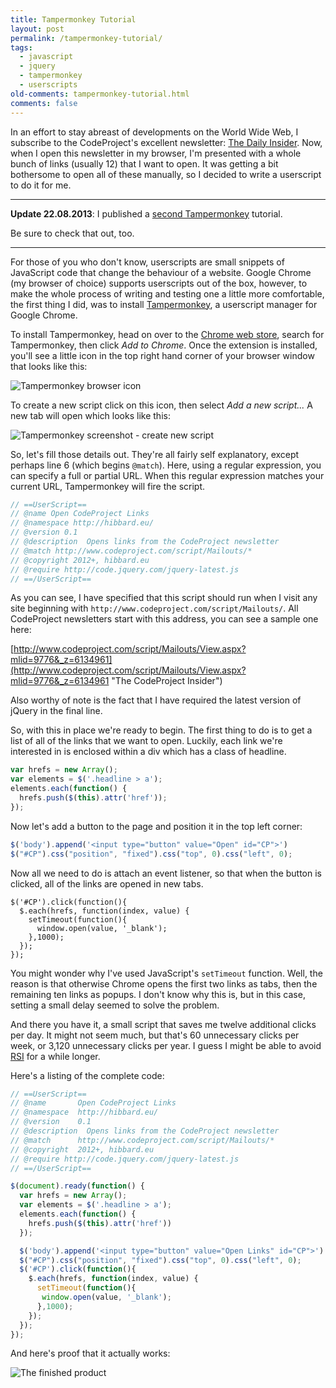 ```yaml
---
title: Tampermonkey Tutorial
layout: post
permalink: /tampermonkey-tutorial/
tags:
  - javascript
  - jquery
  - tampermonkey
  - userscripts
old-comments: tampermonkey-tutorial.html
comments: false
---
```


In an effort to stay abreast of developments on the World Wide Web, I subscribe to the CodeProject's excellent newsletter: [The Daily Insider](http://www.codeproject.com/Feature/Insider/ "The Daily Insider. Know it All."). Now, when I open this newsletter in my browser, I'm presented with a whole bunch of links (usually 12) that I want to open. It was getting a bit bothersome to open all of these manually, so I decided to write a userscript to do it for me.

---

**Update 22.08.2013**: I published a [second Tampermonkey](http://hibbard.eu/tampermonkey-tutorial-2/ "Tampermonkey Tutorial (2)") tutorial.

Be sure to check that out, too.

---

For those of you who don't know, userscripts are small snippets of JavaScript code that change the behaviour of a website. Google Chrome (my browser of choice) supports userscripts out of the box, however, to make the whole process of writing and testing one a little more comfortable, the first thing I did, was to install [Tampermonkey](https://chrome.google.com/webstore/detail/tampermonkey/dhdgffkkebhmkfjojejmpbldmpobfkfo "Tampermonkey on the Google Chrome web store"), a userscript manager for Google Chrome.

To install Tampermonkey, head on over to the [Chrome web store](https://chrome.google.com/webstore/category/home "Chrome web store"), search for Tampermonkey, then click _Add to Chrome_. Once the extension is installed, you'll see a little icon in the top right hand corner of your browser window that looks like this:

![Tampermonkey browser icon](https://res.cloudinary.com/hibbard/image/upload/v1528910417/tampermonkey_icon.png "Tampermonkey browser icon")

To create a new script click on this icon, then select _Add a new script..._ A new tab will open which looks like this:

![Tampermonkey screenshot - create new script](https://res.cloudinary.com/hibbard/image/upload/v1528910435/tampermonkey_screenshot.png "Tampermonkey screenshot - create new script")

So, let's fill those details out. They're all fairly self explanatory, except perhaps line 6 (which begins `@match`). Here, using a regular expression, you can specify a full or partial URL. When this regular expression matches your current URL, Tampermonkey will fire the script.

```js
// ==UserScript==
// @name Open CodeProject Links
// @namespace http://hibbard.eu/
// @version 0.1
// @description  Opens links from the CodeProject newsletter
// @match http://www.codeproject.com/script/Mailouts/*
// @copyright 2012+, hibbard.eu
// @require http://code.jquery.com/jquery-latest.js
// ==/UserScript==
```

As you can see, I have specified that this script should run when I visit any site beginning with `http://www.codeproject.com/script/Mailouts/`. All CodeProject newsletters start with this address, you can see a sample one here:

[http://www.codeproject.com/script/Mailouts/View.aspx?mlid=9776&_z=6134961](http://www.codeproject.com/script/Mailouts/View.aspx?mlid=9776&_z=6134961 "The CodeProject Insider")

Also worthy of note is the fact that I have required the latest version of jQuery in the final line.

So, with this in place we're ready to begin. The first thing to do is to get a list of all of the links that we want to open. Luckily, each link we're interested in is enclosed within a div which has a class of headline.

```js
var hrefs = new Array();
var elements = $('.headline > a');
elements.each(function() {
  hrefs.push($(this).attr('href'));
});
```

Now let's add a button to the page and position it in the top left corner:

```js
$('body').append('<input type="button" value="Open" id="CP">')
$("#CP").css("position", "fixed").css("top", 0).css("left", 0);
```

Now all we need to do is attach an event listener, so that when the button is clicked, all of the links are opened in new tabs.

```
$('#CP').click(function(){
  $.each(hrefs, function(index, value) {
    setTimeout(function(){
      window.open(value, '_blank');
    },1000);
  });
});
```

You might wonder why I've used JavaScript's `setTimeout` function. Well, the reason is that otherwise Chrome opens the first two links as tabs, then the remaining ten links as popups. I don't know why this is, but in this case, setting a small delay seemed to solve the problem.

And there you have it, a small script that saves me twelve additional clicks per day. It might not seem much, but that's 60 unnecessary clicks per week, or 3,120 unnecessary clicks per year. I guess I might be able to avoid [RSI](http://en.wikipedia.org/wiki/Repetitive_strain_injury "Repetitive strain injury") for a while longer.

Here's a listing of the complete code:

```js
// ==UserScript==
// @name       Open CodeProject Links
// @namespace  http://hibbard.eu/
// @version    0.1
// @description  Opens links from the CodeProject newsletter
// @match      http://www.codeproject.com/script/Mailouts/*
// @copyright  2012+, hibbard.eu
// @require http://code.jquery.com/jquery-latest.js
// ==/UserScript==

$(document).ready(function() {
  var hrefs = new Array();
  var elements = $('.headline > a');
  elements.each(function() {
    hrefs.push($(this).attr('href'))
  });

  $('body').append('<input type="button" value="Open Links" id="CP">')
  $("#CP").css("position", "fixed").css("top", 0).css("left", 0);
  $('#CP').click(function(){
    $.each(hrefs, function(index, value) {
      setTimeout(function(){
       window.open(value, '_blank');
      },1000);
    });
  });
});
```

And here's proof that it actually works:

![The finished product](https://res.cloudinary.com/hibbard/image/upload/v1528910463/newsletter_with_button.png "The finished product")
